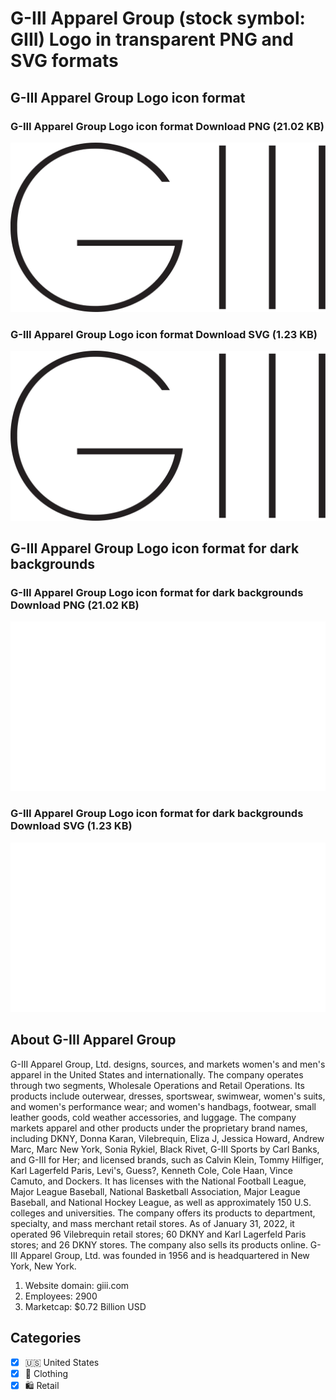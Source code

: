 # G-III Apparel Group (stock symbol: GIII) Logo in transparent PNG and SVG formats

## G-III Apparel Group Logo icon format

### G-III Apparel Group Logo icon format Download PNG (21.02 KB)

![G-III Apparel Group Logo icon format Download PNG (21.02 KB)](/img/orig/GIII-88c7eff6.png)

### G-III Apparel Group Logo icon format Download SVG (1.23 KB)

![G-III Apparel Group Logo icon format Download SVG (1.23 KB)](/img/orig/GIII-42c2c71b.svg)

## G-III Apparel Group Logo icon format for dark backgrounds

### G-III Apparel Group Logo icon format for dark backgrounds Download PNG (21.02 KB)

![G-III Apparel Group Logo icon format for dark backgrounds Download PNG (21.02 KB)](/img/orig/GIII.D-15e43228.png)

### G-III Apparel Group Logo icon format for dark backgrounds Download SVG (1.23 KB)

![G-III Apparel Group Logo icon format for dark backgrounds Download SVG (1.23 KB)](/img/orig/GIII.D-a35f77dc.svg)

## About G-III Apparel Group

G-III Apparel Group, Ltd. designs, sources, and markets women's and men's apparel in the United States and internationally. The company operates through two segments, Wholesale Operations and Retail Operations. Its products include outerwear, dresses, sportswear, swimwear, women's suits, and women's performance wear; and women's handbags, footwear, small leather goods, cold weather accessories, and luggage. The company markets apparel and other products under the proprietary brand names, including DKNY, Donna Karan, Vilebrequin, Eliza J, Jessica Howard, Andrew Marc, Marc New York, Sonia Rykiel, Black Rivet, G-III Sports by Carl Banks, and G-III for Her; and licensed brands, such as Calvin Klein, Tommy Hilfiger, Karl Lagerfeld Paris, Levi's, Guess?, Kenneth Cole, Cole Haan, Vince Camuto, and Dockers. It has licenses with the National Football League, Major League Baseball, National Basketball Association, Major League Baseball, and National Hockey League, as well as approximately 150 U.S. colleges and universities. The company offers its products to department, specialty, and mass merchant retail stores. As of January 31, 2022, it operated 96 Vilebrequin retail stores; 60 DKNY and Karl Lagerfeld Paris stores; and 26 DKNY stores. The company also sells its products online. G-III Apparel Group, Ltd. was founded in 1956 and is headquartered in New York, New York.

1. Website domain: giii.com
2. Employees: 2900
3. Marketcap: $0.72 Billion USD


## Categories
- [x] 🇺🇸 United States
- [x] 👚 Clothing
- [x] 🛍️ Retail
